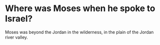 # Where was Moses when he spoke to Israel?

Moses was beyond the Jordan in the wilderness, in the plain of the Jordan river valley.
